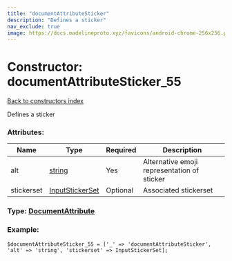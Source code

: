 ```yaml
---
title: "documentAttributeSticker"
description: "Defines a sticker"
nav_exclude: true
image: https://docs.madelineproto.xyz/favicons/android-chrome-256x256.png
---
```

# Constructor: documentAttributeSticker\_55  
[Back to constructors index](/API_docs/constructors/index.html)



Defines a sticker

### Attributes:

| Name     |    Type       | Required | Description |
|----------|---------------|----------|-------------|
|alt|[string](/API_docs/types/string.html) | Yes|Alternative emoji representation of sticker|
|stickerset|[InputStickerSet](/API_docs/types/InputStickerSet.html) | Optional|Associated stickerset|



### Type: [DocumentAttribute](/API_docs/types/DocumentAttribute.html)


### Example:

```
$documentAttributeSticker_55 = ['_' => 'documentAttributeSticker', 'alt' => 'string', 'stickerset' => InputStickerSet];
```  
